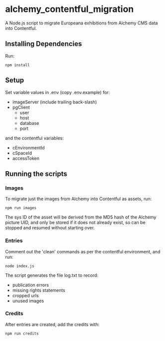 # alchemy_contentful_migration
A Node.js script to migrate Europeana exhibitions from Alchemy CMS data into
Contentful.

## Installing Dependencies

Run:
```
npm install
```

## Setup

Set variable values in .env (copy .env.example) for:

* imageServer (include trailing back-slash)
* pgClient
  * user
  * host
  * database
  * port

and the contentful variables:

* cEnvironmentId
* cSpaceId
* accessToken

## Running the scripts

### Images

To migrate just the images from Alchemy into Contentful as assets, run:
```
npm run images
```

The sys ID of the asset will be derived from the MD5 hash of the Alchemy picture
UID, and only be stored if it does not already exist, so can be stopped and
resumed without starting over.

### Entries

Comment out the 'clean' commands as per the contentful environment, and run:
```
node index.js
```

The script generates the file log.txt to record:

* publication errors
* missing rights statements
* cropped urls
* unused images

### Credits

After entries are created, add the credits with:
```
npm run credits
```
